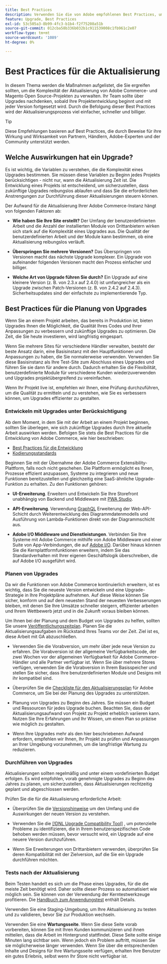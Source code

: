 ```yaml
---
title: Best Practices
description: Verwenden Sie die von Adobe empfohlenen Best Practices, um den Aktualisierungsprozess für Ihre Adobe Commerce- und Magento Open Source-Projekte zu verwalten.
feature: Upgrade, Best Practices
exl-id: 53c505a3-8b99-4fc3-b1b4-f2f75208a51b
source-git-commit: 012cba58b336b032b1c911539008c1fb961c2e07
workflow-type: tm+mt
source-wordcount: '1089'
ht-degree: 0%

---
```


# Best Practices für die Aktualisierung

In diesem Thema werden die Maßnahmen aufgelistet, die Sie ergreifen sollten, um die Komplexität der Aktualisierung von Adobe Commerce- und Magento Open Source-Projekten zu verwalten. Ihr Team sollte über Upgrades nachdenken, sobald Ihre Projektentwicklung beginnt und mit jeder Version fortgesetzt wird. Durch die Befolgung dieser Best Practices wird der Aktualisierungsprozess viel einfacher, schneller und billiger.

>[!TIP]
>
>Diese Empfehlungen basieren auf Best Practices, die durch Beweise für ihre Wirkung und Wirksamkeit von Partnern, Händlern, Adobe-Experten und der Community unterstützt werden.

## Welche Auswirkungen hat ein Upgrade?

Es ist wichtig, die Variablen zu verstehen, die die Komplexität eines Upgrades bestimmen. Sie müssen diese Variablen zu Beginn jedes Projekts berücksichtigen - nicht nur, wann die Aktualisierung Zeit ist. Die Entwicklung eines Projekts ist entscheidend, um sicherzustellen, dass zukünftige Upgrades reibungslos ablaufen und dass Sie die erforderlichen Anstrengungen zur Durchführung dieser Aktualisierungen steuern können.

Der Aufwand für die Aktualisierung Ihrer Adobe Commerce-Instanz hängt von folgenden Faktoren ab:

- **Wie haben Sie Ihre Site erstellt?** Der Umfang der benutzerdefinierten Arbeit und die Anzahl der installierten Module von Drittanbietern wirken sich stark auf die Komplexität eines Upgrades aus. Die Qualität der benutzerdefinierten Arbeit und der Module kann bestimmen, ob eine Aktualisierung reibungslos verläuft.

- **Überspringen Sie mehrere Versionen?** Das Überspringen von Versionen macht das nächste Upgrade komplexer. Ein Upgrade von aufeinander folgenden Versionen macht den Prozess einfacher und billiger.

- **Welche Art von Upgrade führen Sie durch?** Ein Upgrade auf eine kleinere Version (z. B. von 2.3.x auf 2.4.0) ist umfangreicher als ein Upgrade zwischen Patch-Versionen (z. B. von 2.4.2 auf 2.4.3). Sicherheitsupdates sind der einfachste zu implementierende Typ.

## Best Practices für die Planung von Upgrades

Wenn Sie an einem Projekt arbeiten, das bereits in Produktion ist, bieten Upgrades Ihnen die Möglichkeit, die Qualität Ihres Codes und Ihrer Anpassungen zu verbessern und zukünftige Upgrades zu optimieren. Die Zeit, die Sie heute investieren, wird langfristig eingespart.

Wenn Sie mehrere Sites für verschiedene Händler verwalten, besteht der beste Ansatz darin, eine Basisinstanz mit den Hauptfunktionen und Anpassungen zu haben, die Sie normalerweise verwenden. Verwenden Sie diese Basisinstanz als Ihre Test-Site zum Abschluss eines Upgrades und führen Sie sie dann für andere durch. Dadurch erhalten Sie die Flexibilität, benutzerdefinierte Module für verschiedene Kunden wiederzuverwenden und Upgrades projektübergreifend zu vereinfachen.

Wenn Ihr Projekt live ist, empfehlen wir Ihnen, eine Prüfung durchzuführen, um die Qualität zu ermitteln und zu verstehen, wie Sie es verbessern können, um Upgrades effizienter zu gestalten.

### Entwickeln mit Upgrades unter Berücksichtigung

Ab dem Moment, in dem Sie mit der Arbeit an einem Projekt beginnen, sollten Sie überlegen, wie sich zukünftige Upgrades durch Ihre aktuelle Arbeit auswirken werden. Befolgen Sie stets die Best Practices für die Entwicklung von Adobe Commerce, wie hier beschrieben:

- [Best Practices für die Entwicklung](https://developer.adobe.com/commerce/php/best-practices/)
- [Kodierungsstandards](https://developer.adobe.com/commerce/php/coding-standards/)

Beginnen Sie mit der Übernahme der Adobe Commerce Extensibility-Plattform, falls noch nicht geschehen. Die Plattform ermöglicht es Ihnen, Prozesse effizient anzupassen, Systeme zu integrieren und neue Funktionen bereitzustellen und gleichzeitig eine SaaS-ähnliche Upgrade-Funktion zu erhalten. Zu den Funktionen gehören:

- **UI-Erweiterung**. Erweitern und Entwickeln Sie Ihre Storefront unabhängig von Backend und Middleware mit [PWA Studio](https://developer.adobe.com/commerce/pwa-studio/).

- **API-Erweiterung**. Verwendung [GraphQL](https://devdocs.magento.com/guides/v2.4/graphql/index.html) Erweiterung der Web-API-Schicht durch Weiterentwicklung des Diagrammdatenmodells und Ausführung von Lambda-Funktionen direkt von der Diagrammschicht aus.

- **Adobe I/O Middleware und Dienstleistungen**. Verbinden Sie Ihre Systeme mit Adobe Commerce mithilfe von Adobe Middleware und einer Suite von App-Verbindungen, die auf [Adobe I/O](https://www.adobe.io/). Darüber hinaus können Sie die Kernplattformfunktionen erweitern, indem Sie das Standardverhalten mit Ihrer eigenen Geschäftslogik überschreiben, die auf Adobe I/O ausgeführt wird.

### Planen von Upgrades

Da wir die Funktionen von Adobe Commerce kontinuierlich erweitern, ist es wichtig, dass Sie die neueste Version entwickeln und eine Upgrade-Strategie in Ihre Projektpläne aufnehmen. Auf diese Weise können Sie sicher, konform und auf dem neuesten Stand der neuesten Verbesserungen bleiben, mit denen Sie Ihre Umsätze schneller steigern, effizienter arbeiten und Ihrem Wettbewerb jetzt und in die Zukunft voraus bleiben können.

Um Ihnen bei der Planung und dem Budget von Upgrades zu helfen, sollten Sie unsere [Veröffentlichungszeitplan](https://devdocs.magento.com/release). Planen Sie die Aktualisierungsaufgaben im Rückstand Ihres Teams vor der Zeit. Ziel ist es, diese Arbeit mit GA abzuschließen.

- Verwenden Sie die Vorabversion, um mehr über jede neue Version zu erfahren. Die Vorabversion ist der allgemeine Verfügbarkeitscode, der zwei Wochen vor der allgemeinen Verfügbarkeit für Adobe Commerce-Händler und alle Partner verfügbar ist. Wenn Sie über mehrere Stores verfügen, verwenden Sie die Vorabversion in Ihrem Basisspeicher und stellen Sie sicher, dass Ihre benutzerdefinierten Module und Designs mit ihr kompatibel sind.

- Überprüfen Sie die [Checkliste für den Aktualisierungsplan](https://support.magento.com/hc/en-us/articles/360057968951) für Adobe Commerce, um Sie bei der Planung des Upgrades zu unterstützen.

- Planung von Upgrades zu Beginn des Jahres. Sie müssen ein Budget und Ressourcen für jedes Upgrade buchen. Beachten Sie, dass der Aktualisierungsaufwand von Projekt zu Projekt erheblich variieren kann. Nutzen Sie Ihre Erfahrungen und Ihr Wissen, um einen Plan so präzise wie möglich zu gestalten.

- Wenn Ihre Upgrades mehr als den hier beschriebenen Aufwand erfordern, empfehlen wir Ihnen, Ihr Projekt zu prüfen und Anpassungen an Ihrer Umgebung vorzunehmen, um die langfristige Wartung zu reduzieren.

### Durchführen von Upgrades

Aktualisierungen sollten regelmäßig und unter einem vordefinierten Budget erfolgen. Es wird empfohlen, vorab genehmigte Upgrades zu Beginn des Jahres zu planen, um sicherzustellen, dass Aktualisierungen rechtzeitig geplant und abgeschlossen werden.

Prüfen Sie die für die Aktualisierung erforderliche Arbeit:

- Überprüfen Sie die [Versionshinweise](https://devdocs.magento.com/guides/v2.4/release-notes/bk-release-notes.html) um den Umfang und die Auswirkungen der neuen Version zu verstehen.

- Verwenden Sie die [[!DNL Upgrade Compatibility Tool]](../upgrade-compatibility-tool/overview.md) , um potenzielle Probleme zu identifizieren, die in Ihrem benutzerspezifischen Code behoben werden müssen, bevor versucht wird, ein Upgrade auf eine neuere Version durchzuführen.

- Wenn Sie Erweiterungen von Drittanbietern verwenden, überprüfen Sie deren Kompatibilität mit der Zielversion, auf die Sie ein Upgrade durchführen möchten.

### Tests nach der Aktualisierung

Beim Testen handelt es sich um die Phase eines Upgrades, für die die meiste Zeit benötigt wird. Daher sollte dieser Prozess so automatisiert wie möglich sein. Sie können von der Verwendung der Kerntestwerkzeuge profitieren. Die [Handbuch zum Anwendungstest](https://developer.adobe.com/commerce/testing/guide/) enthält Details.

Verwenden Sie eine Staging-Umgebung, um Ihre Aktualisierung zu testen und zu validieren, bevor Sie zur Produktion wechseln.

Verwenden Sie eine **Wartungsseite**. Wenn Sie diese Seite vorab vorbereiten, können Sie mit Ihren Kunden kommunizieren und ihnen mitteilen, dass die Arbeit im Hintergrund stattfindet. Diese Seite sollte einige Minuten lang sichtbar sein. Wenn jedoch ein Problem auftritt, müssen Sie sie möglicherweise länger verwenden. Wenn Sie über die entsprechenden Inhalte und Designs für Ihre Wartungsseite verfügen, erhalten Ihre Benutzer ein gutes Erlebnis, selbst wenn Ihr Store nicht verfügbar ist.
